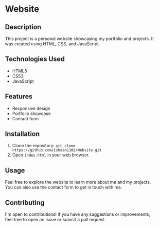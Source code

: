 # Website

## Description

This project is a personal website showcasing my portfolio and projects. It was created using HTML, CSS, and JavaScript.

## Technologies Used

- HTML5
- CSS3
- JavaScript

## Features

- Responsive design
- Portfolio showcase
- Contact form

## Installation

1. Clone the repository: `git clone https://github.com/Ishaan1102/Website.git`
2. Open `index.html` in your web browser.

## Usage

Feel free to explore the website to learn more about me and my projects. You can also use the contact form to get in touch with me.


## Contributing

I'm open to contributions! If you have any suggestions or improvements, feel free to open an issue or submit a pull request.


